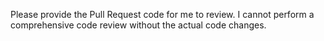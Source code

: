 Please provide the Pull Request code for me to review. I cannot perform a comprehensive code review without the actual code changes.